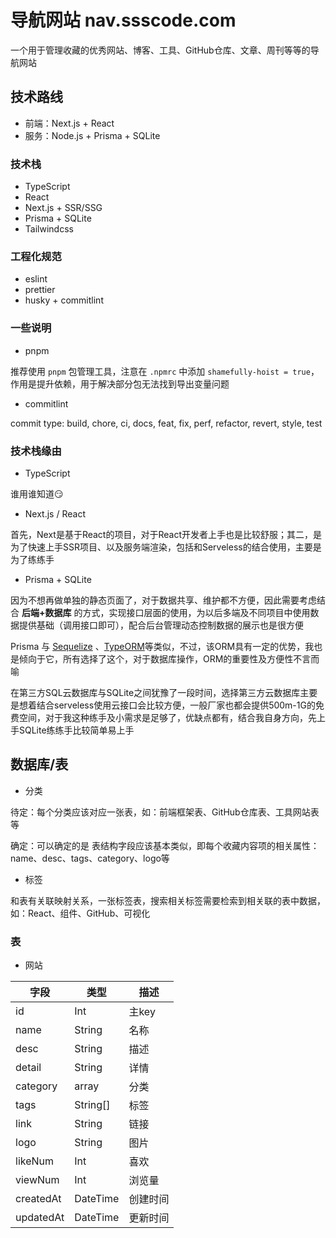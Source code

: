 # 导航网站 nav.ssscode.com

一个用于管理收藏的优秀网站、博客、工具、GitHub仓库、文章、周刊等等的导航网站

## 技术路线

- 前端：Next.js + React
- 服务：Node.js + Prisma + SQLite

### 技术栈

- TypeScript
- React
- Next.js + SSR/SSG
- Prisma + SQLite
- Tailwindcss

### 工程化规范

- eslint
- prettier
- husky + commitlint

### 一些说明

- pnpm

推荐使用 `pnpm` 包管理工具，注意在 `.npmrc` 中添加 `shamefully-hoist = true`，作用是提升依赖，用于解决部分包无法找到导出变量问题

- commitlint

commit type: build, chore, ci, docs, feat, fix, perf, refactor, revert, style, test

### 技术栈缘由

- TypeScript

谁用谁知道😏

- Next.js / React

首先，Next是基于React的项目，对于React开发者上手也是比较舒服；其二，是为了快速上手SSR项目、以及服务端渲染，包括和Serveless的结合使用，主要是为了练练手

- Prisma + SQLite

因为不想再做单独的静态页面了，对于数据共享、维护都不方便，因此需要考虑结合 **后端+数据库** 的方式，实现接口层面的使用，为以后多端及不同项目中使用数据提供基础（调用接口即可），配合后台管理动态控制数据的展示也是很方便

Prisma 与 [Sequelize](http://docs.sequelizejs.com/) 、[TypeORM](https://github.com/typeorm/typeorm/)等类似，不过，该ORM具有一定的优势，我也是倾向于它，所有选择了这个，对于数据库操作，ORM的重要性及方便性不言而喻

在第三方SQL云数据库与SQLite之间犹豫了一段时间，选择第三方云数据库主要是想着结合serveless使用云接口会比较方便，一般厂家也都会提供500m-1G的免费空间，对于我这种练手及小需求是足够了，优缺点都有，结合我自身方向，先上手SQLite练练手比较简单易上手

## 数据库/表

- 分类

待定：每个分类应该对应一张表，如：前端框架表、GitHub仓库表、工具网站表等

确定：可以确定的是 表结构字段应该基本类似，即每个收藏内容项的相关属性：name、desc、tags、category、logo等

- 标签

和表有关联映射关系，一张标签表，搜索相关标签需要检索到相关联的表中数据，如：React、组件、GitHub、可视化

### 表

- 网站

| 字段      | 类型     | 描述     |
|-----------|----------|---------|
| id        | Int      | 主key    |
| name      | String   | 名称     |
| desc      | String   | 描述     |
| detail    | String   | 详情     |
| category  | array    | 分类     |
| tags      | String[] | 标签     |
| link      | String   | 链接     |
| logo      | String   | 图片     |
| likeNum   | Int      | 喜欢     |
| viewNum   | Int      | 浏览量   |
| createdAt | DateTime | 创建时间 |
| updatedAt | DateTime | 更新时间 |
